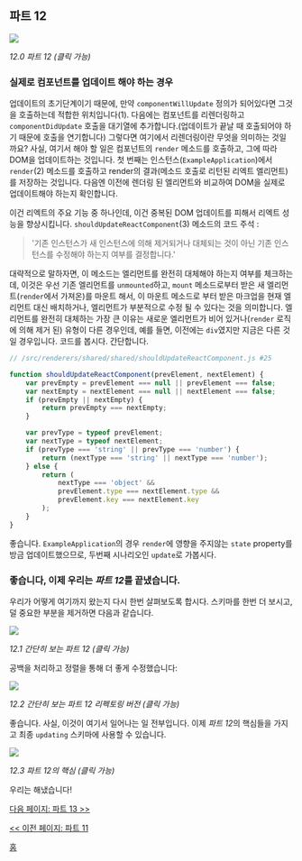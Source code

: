 ## 파트 12

[![](https://rawgit.com/Bogdan-Lyashenko/Under-the-hood-ReactJS/master/stack/images/12/part-12.svg)](https://rawgit.com/Bogdan-Lyashenko/Under-the-hood-ReactJS/master/stack/images/12/part-12.svg)

<em>12.0 파트 12 (클릭 가능)</em>

### 실제로 컴포넌트를 업데이트 해야 하는 경우

업데이트의 초기단계이기 때문에, 만약 `componentWillUpdate` 정의가 되어있다면 그것을 호출하는데 적합한 위치입니다(1). 다음에는 컴포넌트를 리렌더링하고 `componentDidUpdate` 호출을 대기열에 추가합니다.(업데이트가 끝날 때 호출되어야 하기 때문에 호출을 연기합니다)
그렇다면 여기에서 리렌더링이란 무엇을 의미하는 것일까요? 사실, 여기서 해야 할 일은 컴포넌트의 `render` 메소드를 호출하고, 그에 따라 DOM을 업데이트하는 것입니다. 첫 번째는 인스턴스(`ExampleApplication`)에서`render`(2) 메소드를 호출하고 render의 결과(메소드 호출로 리턴된 리엑트 엘리먼트)를 저장하는 것입니다. 다음엔 이전에 렌더링 된 엘리먼트와 비교하여 DOM을 실제로 업데이트해야 하는지 확인합니다.

이건 리엑트의 주요 기능 중 하나인데, 이건 중복된 DOM 업데이트를 피해서 리엑트 성능을 향상시킵니다.
`shouldUpdateReactComponent`(3) 메소드의 코드 주석 :
> '기존 인스턴스가 새 인스턴스에 의해 제거되거나 대체되는 것이 아닌 기존 인스턴스를 수정해야 하는지 여부를 결정합니다.'

대략적으로 말하자면, 이 메소드는 엘리먼트를 완전히 대체해야 하는지 여부를 체크하는데, 이것은 우선 기존 엘리먼트를 `unmounted`하고, `mount` 메소드로부터 받은 새 엘리먼트(`render`에서 가져온)를 마운트 해서, 이 마운트 메소드로 부터 받은 마크업을 현재 엘리먼트 대신 배치하거나, 엘리먼트가 부분적으로 수정 될 수 있다는 것을 의미합니다. 엘리먼트를 완전히 대체하는 가장 큰 이유는 새로운 엘리먼트가 비어 있거나(`render` 로직에 의해 제거 된) 유형이 다른 경우인데, 예를 들면, 이전에는 `div`였지만 지금은 다른 것일 경우입니다. 코드를 봅시다. 간단합니다.

```javascript
// /src/renderers/shared/shared/shouldUpdateReactComponent.js #25

function shouldUpdateReactComponent(prevElement, nextElement) {
    var prevEmpty = prevElement === null || prevElement === false;
    var nextEmpty = nextElement === null || nextElement === false;
    if (prevEmpty || nextEmpty) {
        return prevEmpty === nextEmpty;
    }

    var prevType = typeof prevElement;
    var nextType = typeof nextElement;
    if (prevType === 'string' || prevType === 'number') {
        return (nextType === 'string' || nextType === 'number');
    } else {
        return (
            nextType === 'object' &&
            prevElement.type === nextElement.type &&
            prevElement.key === nextElement.key
        );
    }
}
```

좋습니다. `ExampleApplication`의 경우 `render`에 영향을 주지않는 `state` property를 방금 업데이트했으므로, 두번째 시나리오인 `update`로 가봅시다.

### 좋습니다, 이제 우리는 *파트 12*를 끝냈습니다.

우리가 어떻게 여기까지 왔는지 다시 한번 살펴보도록 합시다. 스키마를 한번 더 보시고, 덜 중요한 부분을 제거하면 다음과 같습니다.

[![](https://rawgit.com/Bogdan-Lyashenko/Under-the-hood-ReactJS/master/stack/images/12/part-12-A.svg)](https://rawgit.com/Bogdan-Lyashenko/Under-the-hood-ReactJS/master/stack/images/12/part-12-A.svg)

<em>12.1 간단히 보는 파트 12 (클릭 가능)</em>

공백을 처리하고 정렬을 통해 더 좋게 수정했습니다:

[![](https://rawgit.com/Bogdan-Lyashenko/Under-the-hood-ReactJS/master/stack/images/12/part-12-B.svg)](https://rawgit.com/Bogdan-Lyashenko/Under-the-hood-ReactJS/master/stack/images/12/part-12-B.svg)

<em>12.2 간단히 보는 파트 12 리펙토링 버전 (클릭 가능)</em>

좋습니다. 사실, 이것이 여기서 일어나는 일 전부입니다. 이제 *파트 12*의 핵심들을 가지고 최종 `updating` 스키마에 사용할 수 있습니다.

[![](https://rawgit.com/Bogdan-Lyashenko/Under-the-hood-ReactJS/master/stack/images/12/part-12-C.svg)](https://rawgit.com/Bogdan-Lyashenko/Under-the-hood-ReactJS/master/stack/images/12/part-12-C.svg)

<em>12.3 파트 12의 핵심 (클릭 가능)</em>

우리는 해냈습니다!


[다음 페이지: 파트 13 >>](./Part-13.md)

[<< 이전 페이지: 파트 11](./Part-11.md)


[홈](../../README.md)
